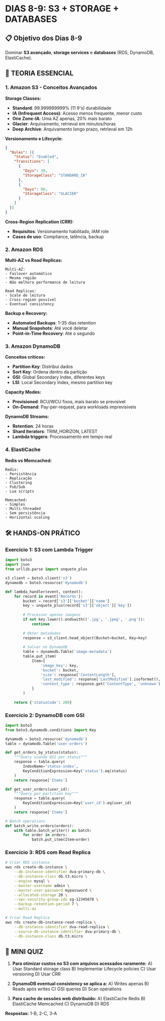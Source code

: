 # DIAS 8-9: S3 + STORAGE + DATABASES

## 📋 Objetivo dos Dias 8-9
Dominar **S3 avançado**, **storage services** e **databases** (RDS, DynamoDB, ElastiCache).

## 🎯 TEORIA ESSENCIAL

### 1. Amazon S3 - Conceitos Avançados

**Storage Classes:**
- **Standard**: 99.999999999% (11 9's) durabilidade
- **IA (Infrequent Access)**: Acesso menos frequente, menor custo
- **One Zone-IA**: Uma AZ apenas, 20% mais barato
- **Glacier**: Arquivamento, retrieval em minutos/horas
- **Deep Archive**: Arquivamento longo prazo, retrieval em 12h

**Versionamento e Lifecycle:**
```json
{
  "Rules": [{
    "Status": "Enabled",
    "Transitions": [
      {
        "Days": 30,
        "StorageClass": "STANDARD_IA"
      },
      {
        "Days": 90,
        "StorageClass": "GLACIER"
      }
    ]
  }]
}
```

**Cross-Region Replication (CRR):**
- **Requisitos**: Versionamento habilitado, IAM role
- **Casos de uso**: Compliance, latência, backup

### 2. Amazon RDS

**Multi-AZ vs Read Replicas:**
```
Multi-AZ:
- Failover automático
- Mesma região
- Não melhora performance de leitura

Read Replicas:
- Scale de leitura
- Cross-region possível
- Eventual consistency
```

**Backup e Recovery:**
- **Automated Backups**: 1-35 dias retention
- **Manual Snapshots**: Até você deletar
- **Point-in-Time Recovery**: Até o segundo

### 3. Amazon DynamoDB

**Conceitos críticos:**
- **Partition Key**: Distribui dados
- **Sort Key**: Ordena dentro da partição
- **GSI**: Global Secondary Index, diferentes keys
- **LSI**: Local Secondary Index, mesmo partition key

**Capacity Modes:**
- **Provisioned**: RCU/WCU fixos, mais barato se previsível
- **On-Demand**: Pay-per-request, para workloads imprevisíveis

**DynamoDB Streams:**
- **Retention**: 24 horas
- **Shard iterators**: TRIM_HORIZON, LATEST
- **Lambda triggers**: Processamento em tempo real

### 4. ElastiCache

**Redis vs Memcached:**
```
Redis:
- Persistência
- Replicação
- Clustering
- Pub/Sub
- Lua scripts

Memcached:
- Simples
- Multi-threaded
- Sem persistência
- Horizontal scaling
```

## 🛠️ HANDS-ON PRÁTICO

### Exercício 1: S3 com Lambda Trigger
```python
import boto3
import json
from urllib.parse import unquote_plus

s3_client = boto3.client('s3')
dynamodb = boto3.resource('dynamodb')

def lambda_handler(event, context):
    for record in event['Records']:
        bucket = record['s3']['bucket']['name']
        key = unquote_plus(record['s3']['object']['key'])
        
        # Processar apenas imagens
        if not key.lower().endswith(('.jpg', '.jpeg', '.png')):
            continue
            
        # Obter metadados
        response = s3_client.head_object(Bucket=bucket, Key=key)
        
        # Salvar no DynamoDB
        table = dynamodb.Table('image-metadata')
        table.put_item(
            Item={
                'image_key': key,
                'bucket': bucket,
                'size': response['ContentLength'],
                'last_modified': response['LastModified'].isoformat(),
                'content_type': response.get('ContentType', 'unknown')
            }
        )
    
    return {'statusCode': 200}
```

### Exercício 2: DynamoDB com GSI
```python
import boto3
from boto3.dynamodb.conditions import Key

dynamodb = boto3.resource('dynamodb')
table = dynamodb.Table('user-orders')

def get_orders_by_status(status):
    """Query usando GSI por status"""
    response = table.query(
        IndexName='status-index',
        KeyConditionExpression=Key('status').eq(status)
    )
    return response['Items']

def get_user_orders(user_id):
    """Query por partition key"""
    response = table.query(
        KeyConditionExpression=Key('user_id').eq(user_id)
    )
    return response['Items']

# Batch operations
def batch_write_orders(orders):
    with table.batch_writer() as batch:
        for order in orders:
            batch.put_item(Item=order)
```

### Exercício 3: RDS com Read Replica
```bash
# Criar RDS instance
aws rds create-db-instance \
    --db-instance-identifier dva-primary-db \
    --db-instance-class db.t3.micro \
    --engine mysql \
    --master-username admin \
    --master-user-password mypassword \
    --allocated-storage 20 \
    --vpc-security-group-ids sg-12345678 \
    --backup-retention-period 7 \
    --multi-az

# Criar Read Replica
aws rds create-db-instance-read-replica \
    --db-instance-identifier dva-read-replica \
    --source-db-instance-identifier dva-primary-db \
    --db-instance-class db.t3.micro
```

## 🧠 MINI QUIZ

1. **Para otimizar custos no S3 com arquivos acessados raramente:**
   A) Usar Standard storage class
   B) Implementar Lifecycle policies
   C) Usar versioning
   D) Usar CRR

2. **DynamoDB eventual consistency se aplica a:**
   A) Writes apenas
   B) Reads após writes
   C) GSI queries
   D) Scan operations

3. **Para cache de sessões web distribuído:**
   A) ElastiCache Redis
   B) ElastiCache Memcached
   C) DynamoDB
   D) RDS

**Respostas:** 1-B, 2-C, 3-A